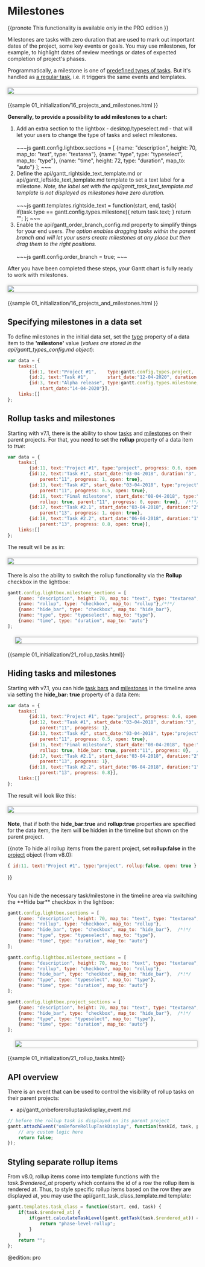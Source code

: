 Milestones
============

{{pronote This functionality is available only in the PRO edition }}

Milestones are tasks with zero duration that are used to mark out important dates of the project, some key events or goals.
You may use milestones, for example, to highlight dates of review meetings or dates of expected completion of project's phases. <br>

Programmatically, a milestone is one of [predefined types of tasks](desktop/task_types.md). But it's handled as [a regular task](desktop/task_types.md), i.e. it triggers the same events and templates. 

<img style="border: 1px #C4C4C5 solid;margin: 20px auto 20px auto;display: block;box-shadow: #D8D8D8 0px 0px 7px 1px;" src="desktop/type_milestone.png">
{{sample
01_initialization/16_projects_and_milestones.html
}}

<br>

**Generally, to provide a possibility to add milestones to a chart:**

<ol>
	<li>Add an extra section to the lightbox - desktop/typeselect.md -  that will let your users to change the type of tasks and select milestones. <br> <br>
~~~js
gantt.config.lightbox.sections = [
	{name: "description", height: 70, map_to: "text", type: "textarea"},
	{name: "type", type: "typeselect", map_to: "type"},
	{name: "time", height: 72, type: "duration", map_to: "auto"}
];
~~~
	</li>
	<li>Define the api/gantt_rightside_text_template.md or api/gantt_leftside_text_template.md template to set a text label for a milestone. <i> Note, the label set with  the api/gantt_task_text_template.md template is not  displayed 
    as milestones have zero duration.</i> <br> <br>
~~~js
gantt.templates.rightside_text = function(start, end, task){
	if(task.type == gantt.config.types.milestone){
		return task.text;
	}
	return "";
};
~~~
    </li>
	<li> Enable the api/gantt_order_branch_config.md property to simplify things for your end users. <i>The option enables dragging tasks within the parent branch and will let your users create milestones at any place but
    then drag them to the right positions. </i> <br> <br>
~~~js
gantt.config.order_branch = true;
~~~
    </li>
</ol>

After you have been completed these steps, your Gantt chart is fully ready to work with milestones.

<img style="border: 1px #C4C4C5 solid;margin: 20px auto 20px auto;display: block;box-shadow: #D8D8D8 0px 0px 7px 1px;" src="desktop/milestone_lightbox.png">

{{sample
01_initialization/16_projects_and_milestones.html
}}

Specifying milestones in a data set
----------------------------------------------

To define milestones in the initial data set, set the [type](desktop/loading.md#specifyingdataproperties) property of a data item to the **'milestone'** value (*values are stored in the api/gantt_types_config.md object*):
~~~js
var data = {
    tasks:[
    	{id:1, text:"Project #1",    type:gantt.config.types.project,    open:true}, 
        {id:2, text:"Task #1",       start_date:"12-04-2020", duration:3, parent:1},
        {id:3, text:"Alpha release", type:gantt.config.types.milestone,   parent:1, /*!*/
            start_date:"14-04-2020"}],                                              /*!*/
    links:[]
};
~~~

Rollup tasks and milestones
-------------------------

Starting with v7.1, there is the ability to show [tasks](desktop/task_types.md#regulartasks) and [milestones](desktop/task_types.md#milestones) on their parent projects. For that, you need to set the **rollup** property of a data item to *true*:

~~~js
var data = {
    tasks:[
        {id:11, text:"Project #1", type:"project", progress: 0.6, open: true},
		{id:12, text:"Task #1", start_date:"03-04-2018", duration:"3",
			parent:"11", progress: 1, open: true},
		{id:13, text:"Task #2", start_date:"03-04-2018", type:"project", 
			parent:"11", progress: 0.5, open: true},
		{id:16, text:"Final milestone", start_date:"08-04-2018", type:"milestone",  /*!*/
			rollup: true, parent:"11", progress: 0, open: true},  /*!*/
		{id:17, text:"Task #2.1", start_date:"03-04-2018", duration:"2", 
			parent:"13", progress: 1, open: true},
		{id:18, text:"Task #2.2", start_date:"06-04-2018", duration:"1",   
			parent:"13", progress: 0.8, open: true}],  
    links:[]
};
~~~

The result will be as in:

<img style="border: 1px #C4C4C5 solid;margin: 20px auto 20px auto;display: block;box-shadow: #D8D8D8 0px 0px 7px 1px;" src="desktop/rollup_milestone.png">

There is also the ability to switch the rollup functionality via the **Rollup** checkbox in the lightbox:


~~~js
gantt.config.lightbox.milestone_sections = [
	{name: "description", height: 70, map_to: "text", type: "textarea", focus: true},
	{name: "rollup", type: "checkbox", map_to: "rollup"},/*!*/
	{name: "hide_bar", type: "checkbox", map_to: "hide_bar"},
	{name: "type", type: "typeselect", map_to: "type"},
	{name: "time", type: "duration", map_to: "auto"}
];
~~~

<img style="border: 1px #C4C4C5 solid;margin: 20px auto 20px 20px;display: block;box-shadow: #D8D8D8 0px 0px 7px 1px;" src="desktop/rollup.png">

{{sample 01_initialization/21_rollup_tasks.html}}

Hiding tasks and milestones
---------------------------

Starting with v7.1, you can hide [task bars](desktop/task_types.md#regulartasks) and [milestones](desktop/task_types.md#milestones) in the timeline area via setting the **hide_bar: true** property of a data item:

~~~js
var data = {
    tasks:[
        {id:11, text:"Project #1", type:"project", progress: 0.6, open: true},
        {id:12, text:"Task #1", start_date:"03-04-2018", duration:"3",
            parent:"11", progress: 1},
        {id:13, text:"Task #2", start_date:"03-04-2018", type:"project", 
            parent:"11", progress: 0.5, open: true},
        {id:16, text:"Final milestone", start_date:"08-04-2018", type:"milestone",  /*!*/
            rollup: true, hide_bar: true, parent:"11", progress: 0},  /*!*/
        {id:17, text:"Task #2.1", start_date:"03-04-2018", duration:"2", 
            parent:"13", progress: 1},
        {id:18, text:"Task #2.2", start_date:"06-04-2018", duration:"1",   
            parent:"13", progress: 0.8}],  
    links:[]
};
~~~

The result will look like this:

<img style="border: 1px #C4C4C5 solid;margin: 20px auto 20px auto;display: block;box-shadow: #D8D8D8 0px 0px 7px 1px;" src="desktop/hide_milestone.png">

**Note**, that if both the **hide_bar:true** and **rollup:true** properties are specified for the data item, the item will be hidden in the timeline but shown on the parent project.

{{note
To hide all rollup items from the parent project, set **rollup:false** in the [project](desktop/task_types.md#projecttasks) object (from v8.0):

~~~js
{ id:11, text:"Project #1", type:"project", rollup:false, open: true }
~~~
}}

<br>
You can hide the necessary task/milestone in the timeline area via switching the **Hide bar** checkbox in the lightbox:

~~~js
gantt.config.lightbox.sections = [
	{name: "description", height: 70, map_to: "text", type: "textarea", focus: true},
	{name: "rollup", type: "checkbox", map_to: "rollup"},
	{name: "hide_bar", type: "checkbox", map_to: "hide_bar"},  /*!*/
	{name: "type", type: "typeselect", map_to: "type"},
	{name: "time", type: "duration", map_to: "auto"}
];

gantt.config.lightbox.milestone_sections = [
	{name: "description", height: 70, map_to: "text", type: "textarea", focus: true},
	{name: "rollup", type: "checkbox", map_to: "rollup"},
	{name: "hide_bar", type: "checkbox", map_to: "hide_bar"},  /*!*/
	{name: "type", type: "typeselect", map_to: "type"},
	{name: "time", type: "duration", map_to: "auto"}
];

gantt.config.lightbox.project_sections = [
	{name: "description", height: 70, map_to: "text", type: "textarea", focus: true},
	{name: "hide_bar", type: "checkbox", map_to: "hide_bar"},  /*!*/
	{name: "type", type: "typeselect", map_to: "type"},
	{name: "time", type: "duration", map_to: "auto"}
];

~~~

<img style="border: 1px #C4C4C5 solid;margin: 20px auto 20px 20px;display: block;box-shadow: #D8D8D8 0px 0px 7px 1px;" src="desktop/hide_bar.png">

{{sample 01_initialization/21_rollup_tasks.html}}

## API overview

There is an event that can be used to control the visibility of rollup tasks on their parent projects:

- api/gantt_onbeforerolluptaskdisplay_event.md

~~~js
// before the rollup task is displayed on its parent project 
gantt.attachEvent("onBeforeRollupTaskDisplay", function(taskId, task, parentId){
    // any custom logic here
    return false;
});
~~~

## Styling separate rollup items

From v8.0, rollup items come into template functions with the *task.$rendered_at* property which contains the id of a row the rollup item is rendered at. Thus, to style specific rollup items based on the row they are displayed at, you may use the api/gantt_task_class_template.md template:

~~~js
gantt.templates.task_class = function(start, end, task) {
    if(task.$rendered_at) {
        if(gantt.calculateTaskLevel(gantt.getTask(task.$rendered_at)) === 1) {
            return "phase-level-rollup";
        }
    }
    return "";
};
~~~

@edition: pro